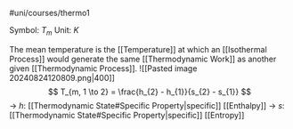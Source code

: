 #uni/courses/thermo1 

Symbol: $T_{m}$
Unit: $K$

The mean temperature is the [[Temperature]] at which an [[Isothermal Process]] would generate the same [[Thermodynamic Work]] as another given [[Thermodynamic Process]].
![[Pasted image 20240824120809.png|400]]
$$
T_{m, 1 \to 2} = \frac{h_{2} - h_{1}}{s_{2} - s_{1}}
$$
-> $h$: [[Thermodynamic State#Specific Property|specific]] [[Enthalpy]]
-> $s$: [[Thermodynamic State#Specific Property|specific]] [[Entropy]]
